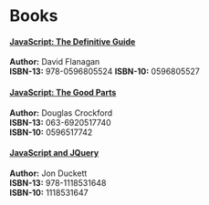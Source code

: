 # Books


#### [JavaScript: The Definitive Guide](https://www.amazon.com/JavaScript-Definitive-Guide-Activate-Guides/dp/0596805527)
**Author:** David Flanagan  
**ISBN-13:** 978-0596805524
**ISBN-10:** 0596805527  

#### [JavaScript: The Good Parts](https://www.amazon.com/JavaScript-Good-Parts-Douglas-Crockford/dp/0596517742)
**Author:** Douglas Crockford  
**ISBN-13:** 063-6920517740  
**ISBN-10:** 0596517742

#### [JavaScript and JQuery](https://www.amazon.com/JavaScript-JQuery-Interactive-Front-End-Development/dp/1118531647/ref=sr_1_1)
**Author:** Jon Duckett  
**ISBN-13:** 978-1118531648  
**ISBN-10:** 1118531647


